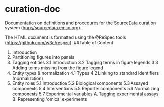 # curation-doc
Documentation on definitions and procedures for the SourceData curation system (http://sourcedata.embo.org).

The HTML document is formatted using the @ReSpec tools (https://github.com/w3c/respec). 
##Table of Content

1. Introduction
2. Partitioning figures into panels
3. Tagging entities
3.1 Introduction
3.2 Tagging terms in figure legends
3.3 Adding terms missing from the figure legend
4. Entity types & normalization
4.1 Types
4.2 Linking to standard identifiers (normalization)
5. Entity roles
5.1 Introduction
5.2 Biological components
5.3 Assayed components
5.4 Interventions
5.5 Reporter components
5.6 Normalizing components
5.7 Experimental variables
A. Tagging experimental assays
B. Representing 'omics' experiments
